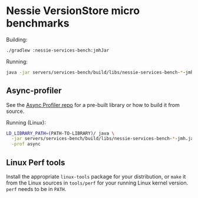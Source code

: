 # Nessie VersionStore micro benchmarks

Building:
```bash
./gradlew :nessie-services-bench:jmhJar
```

Running:
```bash
java -jar servers/services-bench/build/libs/nessie-services-bench-*-jmh.jar
```

## Async-profiler

See the [Async Profiler repo](https://github.com/async-profiler/async-profiler) for a pre-built library or how to build
it from source.

Running (Linux):
```bash
LD_LIBRARY_PATH=(PATH-TO-LIBRARY)/ java \
  -jar servers/services-bench/build/libs/nessie-services-bench-*-jmh.jar \
  -prof async
```

## Linux Perf tools

Install the appropriate `linux-tools` package for your distribution, or `make` it from the Linux sources in `tools/perf`
for your running Linux kernel version. `perf` needs to be in `PATH`.
